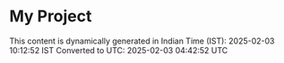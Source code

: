 # My Project

This content is dynamically generated in Indian Time (IST): 2025-02-03 10:12:52 IST
Converted to UTC: 2025-02-03 04:42:52 UTC
